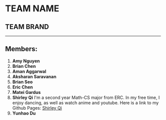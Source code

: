 # TEAM NAME
## TEAM BRAND

---
## Members:
1. **Amy Nguyen**
2. **Brian Chen**
3. **Aman Aggarwal**
4. **Aksharan Saravanan**
5. **Brian Seo**
6. **Eric Chen**
7. **Matei Gardus**
8. **Shirley Qi**
I'm a second year Math-CS major from ERC. In my free time, I enjoy dancing, as well as watch anime and youtube. Here is a link to my Github Pages: [Shirley Qi](https://sq19.github.io/shirley.github.io/)
9.  **Yunhao Du**

